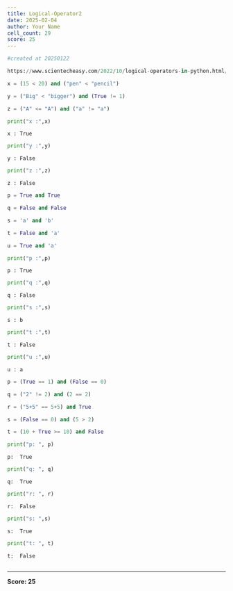 ```yaml
---
title: Logical-Operator2
date: 2025-02-04
author: Your Name
cell_count: 29
score: 25
---
```


```python
#created at 20250122
```


```python
https://www.scientecheasy.com/2022/10/logical-operators-in-python.html/
```


```python
x = (15 < 20) and ("pen" < "pencil")
```


```python
y = ("Big" < "bigger") and (True != 1)
```


```python
z = ("A" <= "A") and ("a" != "a")
```


```python
print("x :",x)
```

    x : True



```python
print("y :",y)
```

    y : False



```python
print("z :",z)
```

    z : False



```python
p = True and True
```


```python
q = False and False
```


```python
s = 'a' and 'b' 
```


```python
t = False and 'a'
```


```python
u = True and 'a'
```


```python
print("p :",p)
```

    p : True



```python
print("q :",q)
```

    q : False



```python
print("s :",s)
```

    s : b



```python
print("t :",t)
```

    t : False



```python
print("u :",u)
```

    u : a



```python
p = (True == 1) and (False == 0)
```


```python
q = ("2" != 2) and (2 == 2)
```


```python
r = ("5+5" == 5+5) and True
```


```python
s = (False == 0) and (5 > 2)
```


```python
t = (10 + True >= 10) and False
```


```python
print("p: ", p)
```

    p:  True



```python
print("q: ", q)
```

    q:  True



```python
print("r: ", r)
```

    r:  False



```python
print("s: ",s)
```

    s:  True



```python
print("t: ", t)
```

    t:  False



```python

```


---
**Score: 25**